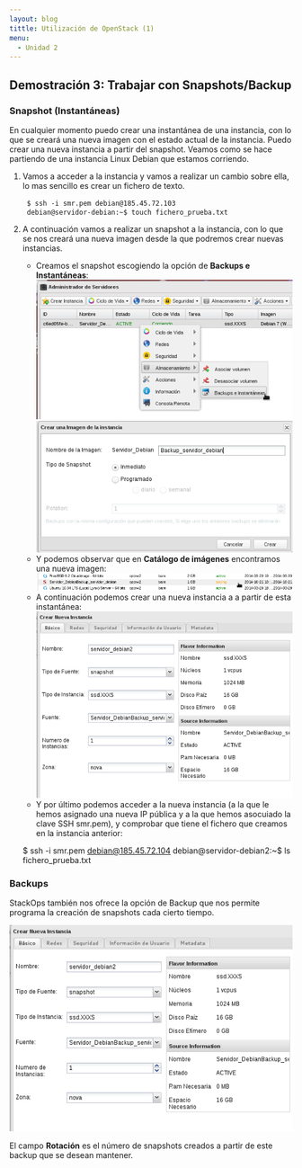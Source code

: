 ```yaml
---
layout: blog
tittle: Utilización de OpenStack (1)
menu:
  - Unidad 2
---
```


## Demostración 3: Trabajar con Snapshots/Backup

### Snapshot (Instantáneas)

En cualquier momento puedo crear una instantánea de una instancia, con lo que se creará una nueva imagen con el estado actual de la instancia. Puedo crear una nueva instancia a partir del snapshot. Veamos como se hace partiendo de una instancia Linux Debian que estamos corriendo.

1. Vamos a acceder a la instancia y vamos a realizar un cambio sobre ella, lo mas sencillo es crear un fichero de texto.

		$ ssh -i smr.pem debian@185.45.72.103
		debian@servidor-debian:~$ touch fichero_prueba.txt

2. A continuación vamos a realizar un snapshot a la instancia, con lo que se nos creará una nueva imagen desde la que podremos crear nuevas instancias.

	* Creamos el snapshot escogiendo la opción de **Backups e Instantáneas**:
	![snapshot](img/demo3_1.png)
	![snapshot](img/demo3_2.png)	
	* Y podemos observar que en **Catálogo de imágenes** encontramos una nueva imagen:
	![snapshot](img/demo3_3.png)
	* A continuación podemos crear una nueva instancia a a partir de esta instantánea:
	![snapshot](img/demo3_4.png)
	* Y por último podemos acceder a la nueva instancia (a la que le hemos asignado una nueva IP pública y a la que hemos asocuiado la clave SSH smr.pem), y comprobar que tiene el fichero que creamos en la instancia anterior:
	
	$ ssh -i smr.pem debian@185.45.72.104
	debian@servidor-debian2:~$ ls
	fichero_prueba.txt

### Backups

StackOps también nos ofrece la opción de Backup que nos permite programa la creación de snapshots cada cierto tiempo.

![snapshot](img/demo3_4.png)

El campo **Rotación** es el número de snapshots creados a partir de este backup que se desean mantener.